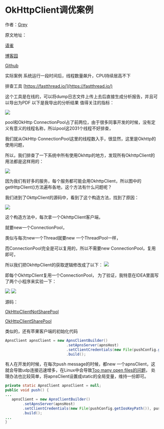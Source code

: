 # OkHttpClient调优案例

作者：[Grey](https://www.cnblogs.com/greyzeng/)

原文地址：

[语雀](https://www.yuque.com/greyzeng/uzfhep/rgmccw)

[博客园](https://www.cnblogs.com/greyzeng/p/14148675.html)

[Github](https://github.com/GreyZeng/articles/blob/master/OkHttpClient%E8%B0%83%E4%BC%98%E6%A1%88%E4%BE%8B.md)



实际案例
系统运行一段时间后，线程数量飙升，CPU持续居高不下

排查工具
[https://fastthread.io/](https://fastthread.io/)

这个工具是在线的，可以将dump日志文件上传上去后直接生成分析报告，并且可以导出为PDF
以下是我导出的分析结果
值得关注的指标：

![](https://cdn.nlark.com/yuque/0/2020/png/757806/1586074512154-71a72637-fe75-43de-80ba-8bc19b2a840a.png#align=left&display=inline&height=161&originHeight=393&originWidth=1014&status=done&style=none&width=415)

pool和OkHttp ConnectionPool占了前两位，由于很多同事开发的时候，没有定义有意义的线程名称，所以pool这2031个线程不好排查，

我们就从OkHttp ConnectionPool这里的线程数入手，很显然，这里是Okhttp的使用问题，

所以，我们排查了一下系统中所有使用Okhttp的地方，发现所有OkhttpClient的用法都是这样用的：

![](https://cdn.nlark.com/yuque/0/2020/png/757806/1586074512297-e9338d39-a7aa-4e8d-8bda-b5d084f04583.png#align=left&display=inline&height=336&originHeight=540&originWidth=666&status=done&style=none&width=415)

因为我们有好多的服务，每个服务都可能会用OkhttpClient，所以图中的getHttpClient()方法遍布各地，这个方法有什么问题呢？

我们进到了OkttpClient的源码中，看到了这个构造方法，找到了原因：

![](https://cdn.nlark.com/yuque/0/2020/png/757806/1586074512425-7b701cbd-1438-458e-9947-117e70765021.png#align=left&display=inline&height=312&originHeight=523&originWidth=695&status=done&style=none&width=415)

这个构造方法中，每次拿一个OkhttpClient客户端，

就要new一个ConnectionPool，

类似与每次new一个Thread就要new 一个ThreadPool一样，

而ConnectionPool完全是可以复用的，所以不需要new ConnectionPool，复用即可，

所以我们把OkhttpClient的获取逻辑修改成了以下：
![](https://cdn.nlark.com/yuque/0/2020/png/757806/1586074512565-ebe181c3-acd3-401d-a796-27063a73db95.png#align=left&display=inline&height=249&originHeight=662&originWidth=1104&status=done&style=none&width=415)

即每个OkhttpClient复用一个ConnectionPool，
为了验证，我特意在IDEA里面写了两个小程序来实验一下：

![](https://cdn.nlark.com/yuque/0/2020/png/757806/1586074512751-9516da11-3896-4d6f-bf67-80b86aad8050.png#align=left&display=inline&height=242&originHeight=926&originWidth=1591&status=done&style=none&width=415)
![](https://cdn.nlark.com/yuque/0/2020/png/757806/1586074512916-ed5635af-a87b-4bc3-a962-27eaf7e44c9d.png#align=left&display=inline&height=286&originHeight=937&originWidth=1358&status=done&style=none&width=415)

源码：

[OkHttpClientNotSharePool](https://github.com/GreyZeng/juc/blob/master/src/main/java/juc/okhttp/OkHttpClientNotSharePool.java)

[OkHttpClientSharePool](https://github.com/GreyZeng/juc/blob/master/src/main/java/juc/okhttp/OkHttpClientSharePool.java)

类似的，还有苹果客户端的初始化代码
```java
ApnsClient apnsClient = new ApnsClientBuilder()
                            .setApnsServer(apnsHost)
                            .setClientCredentials(new File(pushConfig.getIosKeyPath()), pushConfig.getIosKeyPwd())
                            .build();
```

有人在开发的时候，在每次push message的时候，都new 一个apnsClient，这就会导致udp连接迅速增多，在Linux中会导致[Too many open files的问题](https://www.cnblogs.com/greyzeng/p/14297258.html)，
处理办法也比较简单，将apnsClient设置成static的全局变量，维持一份即可。

```java
private static ApnsClient apnsClient = null;
public void push() {
...
   apnsClient = new ApnsClientBuilder()
        .setApnsServer(apnsHost)
        .setClientCredentials(new File(pushConfig.getIosKeyPath()), pushConfig.getIosKeyPwd())
        .build();    
...        
}
```
